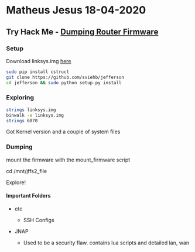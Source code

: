 # Matheus Jesus 18-04-2020

## Try Hack Me - [Dumping Router Firmware](https://tryhackme.com/room/rfirmware)

### Setup

Download linksys.img [here](https://www.linksys.com/us/support-article?articleNum=165487)

```sh
sudo pip install cstruct
git clone https://github.com/sviehb/jefferson
cd jefferson && sudo python setup.py install
```

### Exploring

``` sh
strings linksys.img
binwalk -e linksys.img
strings 6870
```

Got Kernel version and a couple of system files

### Dumping

mount the firmware with the mount_firmware script

cd /mnt/jffs2_file

Explore!

#### Important Folders

* etc
  * SSH Configs

* JNAP
  * Used to be a security flaw. contains lua scripts and detailed lan, wan
